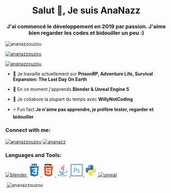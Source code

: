 <h1 align="center">Salut 👋, Je suis AnaNazz</h1>
<h3 align="center">J'ai commencé le développement en 2019 par passion. J'aime bien regarder les codes et bidouiller un peu :)</h3>

<p align="left"> <img src="https://komarev.com/ghpvc/?username=ananazzouzou&label=Profile%20views&color=0e75b6&style=flat" alt="ananazzouzou" /> </p>

<p align="left"> <a href="https://github.com/ryo-ma/github-profile-trophy"><img src="https://github-profile-trophy.vercel.app/?username=ananazzouzou" alt="ananazzouzou" /></a> </p>

<p align="left"> <a href="https://twitter.com/ananazzouzou" target="blank"><img src="https://img.shields.io/twitter/follow/ananazzouzou?logo=twitter&style=for-the-badge" alt="ananazzouzou" /></a> </p>

- 🔭 Je travaille actuellement sur **PrisonRP, Adventure Life, Survival Expansion: The Last Day On Earth**

- 🌱 En ce moment j'apprends **Blender & Unreal Engine 5**

- 👯 Je collabore la plupart du temps avec **WillyNotCoding**

- ⚡ Fun fact **Je n'aime pas apprendre, je préfère tester, regarder et bidouiller**

<h3 align="left">Connect with me:</h3>
<p align="left">
<a href="https://twitter.com/ananazzouzou" target="blank"><img align="center" src="https://raw.githubusercontent.com/rahuldkjain/github-profile-readme-generator/master/src/images/icons/Social/twitter.svg" alt="ananazzouzou" height="30" width="40" /></a>
<a href="https://www.youtube.com/channel/UC5kSM5yzTSd4l8xk6xNwp5w" target="blank"><img align="center" src="https://raw.githubusercontent.com/rahuldkjain/github-profile-readme-generator/master/src/images/icons/Social/youtube.svg" alt="ananazz" height="30" width="40" /></a>
</p>

<h3 align="left">Languages and Tools:</h3>
<p align="left"> <a href="https://www.blender.org/" target="_blank" rel="noreferrer"> <img src="https://download.blender.org/branding/community/blender_community_badge_white.svg" alt="blender" width="40" height="40"/> </a> <a href="https://www.w3schools.com/css/" target="_blank" rel="noreferrer"> <img src="https://raw.githubusercontent.com/devicons/devicon/master/icons/css3/css3-original-wordmark.svg" alt="css3" width="40" height="40"/> </a> <a href="https://www.w3.org/html/" target="_blank" rel="noreferrer"> <img src="https://raw.githubusercontent.com/devicons/devicon/master/icons/html5/html5-original-wordmark.svg" alt="html5" width="40" height="40"/> </a> <a href="https://www.java.com" target="_blank" rel="noreferrer"> <img src="https://raw.githubusercontent.com/devicons/devicon/master/icons/java/java-original.svg" alt="java" width="40" height="40"/> </a> <a href="https://www.photoshop.com/en" target="_blank" rel="noreferrer"> <img src="https://raw.githubusercontent.com/devicons/devicon/master/icons/photoshop/photoshop-line.svg" alt="photoshop" width="40" height="40"/> </a> <a href="https://www.python.org" target="_blank" rel="noreferrer"> <img src="https://raw.githubusercontent.com/devicons/devicon/master/icons/python/python-original.svg" alt="python" width="40" height="40"/> </a> <a href="https://unrealengine.com/" target="_blank" rel="noreferrer"> <img src="https://raw.githubusercontent.com/kenangundogan/fontisto/036b7eca71aab1bef8e6a0518f7329f13ed62f6b/icons/svg/brand/unreal-engine.svg" alt="unreal" width="40" height="40"/> </a> </p>

<p>&nbsp;<img align="center" src="https://github-readme-stats.vercel.app/api?username=ananazzouzou&show_icons=true&locale=en" alt="ananazzouzou" /></p>
